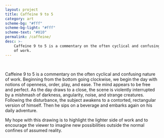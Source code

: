 ```yaml
---
layout: project
title: Caffeine 9 to 5
category: art
scheme-bg: "#fff"
scheme-bg-light: "#fff"
scheme-text: "#010"
permalink: /caffeine/
desc: >-
    Caffeine 9 to 5 is a commentary on the often cyclical and confusing nature
    of work.
---
```


<object style="width:100%" data="/assets/svg/9to5.svg" type="image/svg+xml" alt="9 to 5"></object>

<br>

Caffeine 9 to 5 is a commentary on the often cyclical and confusing nature of
work. Beginning from the bottom going clockwise, we begin the day with notions
of openness, order, play, and ease. The mind appears to be free and perfect. As
the day draws to a close, the scene is violently interrupted by a mishmash of
darkness, angularity, noise, and strange creatures. Following the disturbance,
the subject awakens to a contorted, rectangular version of himself. Then he sips
on a beverage and embarks again on his daily adventure.

My hope with this drawing is to highlight the lighter side of work and to
encourage the viewer to imagine new possibilities outside the normal confines of
assumed reality.
